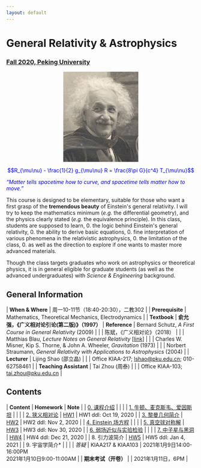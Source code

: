 ```yaml
---
layout: default
---
```


<style>
table {
  font-family: arial, sans-serif;
  border-collapse: collapse;
  width: 100%;
}

td, th {
  border: 1px solid #dddddd;
  text-align: left;
  padding: 8px;
}

tr:nth-child(odd) {
  background-color: #dddddd;
}
</style>

# <b>General Relativity & Astrophysics</b>

### <u>Fall 2020, Peking University</u>

<div style="display: flex; justify-content: center;">
<img src="../gr19/Einstein.jpg" width="200">
</div>

<p align="center">
<font color="blue">
$$R_{\mu\nu} - \frac{1}{2} g_{\mu\nu} R = \frac{8\pi G}{c^4} T_{\mu\nu}$$


<i>“Matter tells spacetime how to curve, and spacetime tells
matter how to move.”</i></font>
</p>

This course is designed to be elementary, suitable for those who want a first
grasp of the **tremendous beauty** of Einstein's general relativity. I will try
to keep the mathematics minimum (*e.g.* the differential geometry), and the
physics clearly stated (*e.g.* the equivalence principle).  In this class,
students are supposed to learn,
0. the logic behind Einstein's general relativity,
0. the ability to derive basic equations,
0. fine interpretation of various phenomena in the relativistic astrophysics,
0. the limitation of the class, 
0. as well as the direction to explore if one wants to master more advanced materials.

Though the class targets graduates who work on astrophysics or theoretical
physics, it is in general eligible for graduate students (as well as the
advanced undergraduates) with *Science & Engineering* background. 

<p></p>

## General Information

| **When & Where** | 周一10-11节（18:40-20:30），二教302 |
| **Prerequisite** | Mathematics, Theoretical Mechanics, Electrodynamics  |
| **Textbook** | **俞允强，《广义相对论引论(第二版)》（1997）**
| **Reference** | Bernard Schutz, *A First Course in General Relativity* (2009) |
| | 陈斌，《广义相对论》（2018） |
| | Matthias Blau, *Lecture Notes on General Relativity* [[link](http://www.blau.itp.unibe.ch/GRLecturenotes.html)] |
| | Charles W. Misner, Kip S. Thorne, & John A. Wheeler, *Gravitation* (1973) |
| | Norbert Straumann, *General Relativity with Applications to Astrophysics* (2004) |
| **Lecturer** | Lijing Shao (邵立晶) | 
| | Office KIAA-217; lshao@pku.edu.cn; 010-62758461 | 
| **Teaching Assistant** | Tai Zhou (周泰) |
| | Office KIAA-103; tai.zhou@pku.edu.cn |

<p></p>

## Contents

| **Content** | **Homework** | **Note** |
| [0. 课程介绍](https://disk.pku.edu.cn/link/39CFA3526A73A5795E8072C784DC57FC) | | |
| [1. 牛顿、麦克斯韦、爱因斯坦](https://disk.pku.edu.cn/link/39CFA3526A73A5795E8072C784DC57FC) | | |
| [2. 狭义相对论](https://disk.pku.edu.cn/link/39CFA3526A73A5795E8072C784DC57FC) | [HW1](https://disk.pku.edu.cn/link/39CFA3526A73A5795E8072C784DC57FC) | HW1 ddl: Oct 19, 2020 |
| [3. 黎曼几何简介](https://disk.pku.edu.cn/link/39CFA3526A73A5795E8072C784DC57FC) | [HW2](https://disk.pku.edu.cn/link/39CFA3526A73A5795E8072C784DC57FC) | HW2 ddl: Nov 2, 2020 |
| [4. Einstein 场方程](https://disk.pku.edu.cn/link/39CFA3526A73A5795E8072C784DC57FC) |  |  |
| [5. 真空球对称解](https://disk.pku.edu.cn/link/39CFA3526A73A5795E8072C784DC57FC) | [HW3](https://disk.pku.edu.cn/link/39CFA3526A73A5795E8072C784DC57FC) | HW3 ddl: Nov 30, 2020 |
| [6. 弱场近似与实验检验](https://disk.pku.edu.cn/link/39CFA3526A73A5795E8072C784DC57FC) |  |  |
| [7. 中子星与黑洞](https://disk.pku.edu.cn/link/39CFA3526A73A5795E8072C784DC57FC) | [HW4](https://disk.pku.edu.cn/link/39CFA3526A73A5795E8072C784DC57FC) | HW4 ddl: Dec 21, 2020 |
| 8. 引力波简介 | [HW5](https://disk.pku.edu.cn/link/39CFA3526A73A5795E8072C784DC57FC) | HW5 ddl: Jan 4, 2021 |
| 9. 宇宙学简介* | | |
| *答疑* | KIAA217 & KIAA103 | 2021年1月9日14:00-16:00PM<br>2021年1月10日9:00-11:00AM |
| **期末考试（开卷）** |  | 2021年1月11日，6PM |


<script type="text/x-mathjax-config">
  MathJax.Hub.Config({
    tex2jax: {
      inlineMath: [ ['$','$'] ],
      processEscapes: true
    }
  });
</script>
<script type="text/javascript" src="https://cdn.mathjax.org/mathjax/latest/MathJax.js?config=TeX-AMS-MML_HTMLorMML">
</script>

